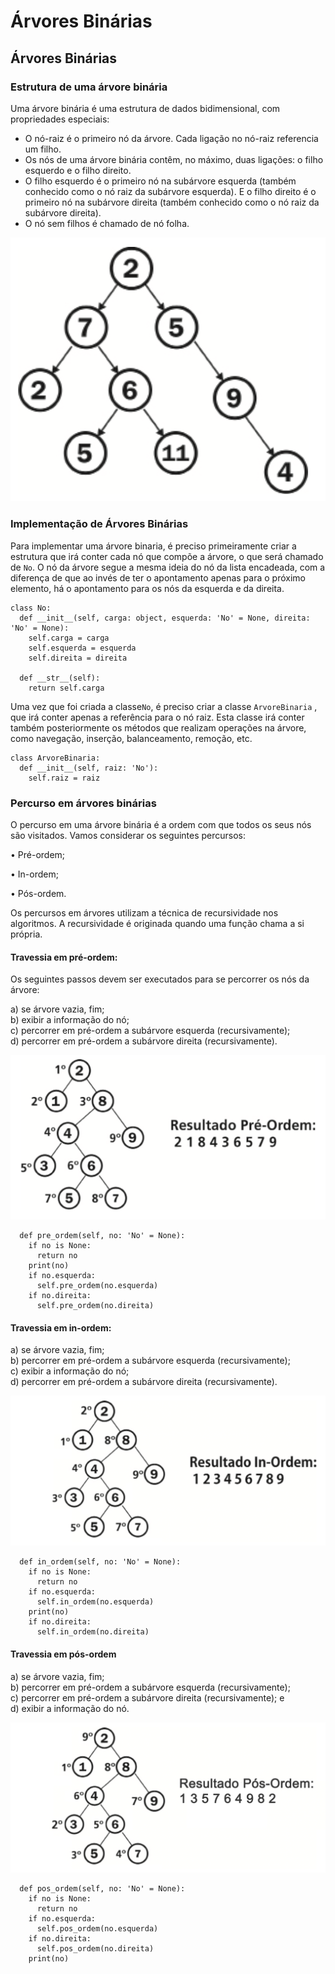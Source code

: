 # Árvores Binárias

## Árvores Binárias

### Estrutura de uma árvore binária

Uma árvore binária é uma estrutura de dados bidimensional, com propriedades especiais:

* O nó-raiz é o primeiro nó da árvore. Cada ligação no nó-raiz referencia um filho.
* Os nós de uma árvore binária contêm, no máximo, duas ligações: o filho esquerdo e o filho direito.
* O filho esquerdo é o primeiro nó na subárvore esquerda \(também conhecido como o nó raiz da subárvore esquerda\). E o filho direito é o primeiro nó na subárvore direita \(também conhecido como o nó raiz da subárvore direita\).
* O nó sem filhos é chamado de nó folha.

![Representa&#xE7;&#xE3;o gr&#xE1;fica de uma &#xE1;rvore bin&#xE1;ria](../../.gitbook/assets/image%20%2849%29.png)

### **Implementação de Árvores Binárias**

Para implementar uma árvore binaria, é preciso primeiramente criar a estrutura que irá conter cada nó que compõe a árvore, o que será chamado de `No`. O nó da árvore segue a mesma ideia do nó da lista encadeada, com a diferença de que ao invés de ter o apontamento apenas para o próximo elemento, há o apontamento para os nós da esquerda e da direita. 

```text
class No:
  def __init__(self, carga: object, esquerda: 'No' = None, direita: 'No' = None):
    self.carga = carga
    self.esquerda = esquerda
    self.direita = direita

  def __str__(self):
    return self.carga
```

Uma vez que foi criada a classe`No`, é preciso criar a classe `ArvoreBinaria` , que irá conter apenas a referência para o nó raiz. Esta classe irá conter também posteriormente os métodos que realizam operações na árvore, como navegação, inserção, balanceamento, remoção, etc.

```text
class ArvoreBinaria:
  def __init__(self, raiz: 'No'):
    self.raiz = raiz
```

### Percurso em árvores binárias

O percurso em uma árvore binária é a ordem com que todos os seus nós são visitados. Vamos considerar os seguintes percursos:

• Pré-ordem;

• In-ordem;

• Pós-ordem.

Os percursos em árvores utilizam a técnica de recursividade nos algoritmos. A recursividade é originada quando uma função chama a si própria.

#### Travessia em pré-ordem:

Os seguintes passos devem ser executados para se percorrer os nós da árvore:

a\) se árvore vazia, fim;  
b\) exibir a informação do nó;  
c\) percorrer em pré-ordem a subárvore esquerda \(recursivamente\);   
d\) percorrer em pré-ordem a subárvore direita \(recursivamente\).

![Percorrendo a &#xE1;rvore em pr&#xE9;-ordem ](../../.gitbook/assets/image%20%2850%29.png)

```text
  def pre_ordem(self, no: 'No' = None):
    if no is None:
      return no
    print(no)
    if no.esquerda:
      self.pre_ordem(no.esquerda)
    if no.direita:
      self.pre_ordem(no.direita)
```

#### Travessia em in-ordem:

a\) se árvore vazia, fim;   
b\) percorrer em pré-ordem a subárvore esquerda \(recursivamente\);   
c\) exibir a informação do nó;   
d\) percorrer em pré-ordem a subárvore direita \(recursivamente\).

![](../../.gitbook/assets/arvore-inordem%20%281%29.png)

```text
  def in_ordem(self, no: 'No' = None):
    if no is None:
      return no
    if no.esquerda:
      self.in_ordem(no.esquerda)
    print(no)
    if no.direita:
      self.in_ordem(no.direita)
```

#### Travessia em pós-ordem

a\) se árvore vazia, fim;  
b\) percorrer em pré-ordem a subárvore esquerda \(recursivamente\);   
c\) percorrer em pré-ordem a subárvore direita \(recursivamente\); e   
d\) exibir a informação do nó.

![](../../.gitbook/assets/arvore-posordem%20%281%29.png)

```text
  def pos_ordem(self, no: 'No' = None):
    if no is None:
      return no
    if no.esquerda:
      self.pos_ordem(no.esquerda)
    if no.direita:
      self.pos_ordem(no.direita)
    print(no)
```

#### 

